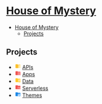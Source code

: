 # [House of Mystery](https://houseofmystery.github.io)

- [House of Mystery](#house-of-mystery)
  - [Projects](#projects)

## Projects

- <img src="./profile/svg/apis.svg" alt="apis" width="16"/> [APIs](https://houseofmystery.github.io/apis)
- <img src="./profile/svg/apps.svg" alt="apps" width="16"/> [Apps](https://houseofmystery.github.io/apps)
- <img src="./profile/svg/data.svg" alt="data" width="16"/> [Data](https://houseofmystery.github.io/data)
- <img src="./profile/svg/serverless.svg" alt="serverless" width="16"/> [Serverless](https://houseofmystery.github.io/serverless)
- <img src="./profile/svg/themes.svg" alt="themes" width="16"/> [Themes](https://houseofmystery.github.io/themes)
